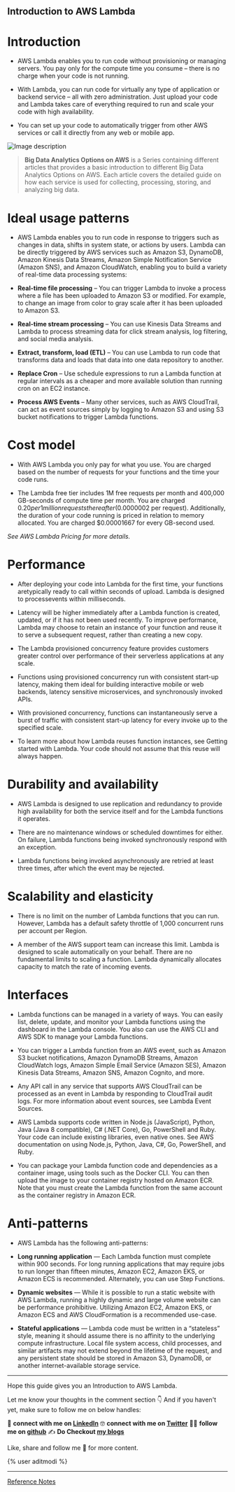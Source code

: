 ## Introduction to AWS Lambda

# Introduction

* AWS Lambda enables you to run code without provisioning or managing servers. You pay only for the compute time you consume – there is no charge when your code is not running. 

* With Lambda, you can run code for virtually any type of application or backend service – all with zero administration. Just upload your code and Lambda takes care of everything required to run and scale your code with high availability. 

* You can set up your code to automatically trigger from other AWS services or call it directly from any web or mobile app.

![Image description](https://cdn.hashnode.com/res/hashnode/image/upload/v1643776281213/k-g8Aw4xP.png)
 
> **Big Data Analytics Options on AWS** is a Series containing different articles that provides a basic introduction to different Big Data Analytics Options on AWS. Each article covers the detailed guide on how each service is used for collecting, processing, storing, and analyzing big data.

# Ideal usage patterns

* AWS Lambda enables you to run code in response to triggers such as changes in data, shifts in system state, or actions by users. Lambda can be directly triggered by AWS services such as Amazon S3, DynamoDB, Amazon Kinesis Data Streams, Amazon Simple Notification Service (Amazon SNS), and Amazon CloudWatch, enabling you to build a variety of real-time data processing systems:

 * **Real-time file processing** – You can trigger Lambda to invoke a process where a file has been uploaded to Amazon S3 or modified. For example, to change an image from color to gray scale after it has been uploaded to Amazon S3.

 * **Real-time stream processing** – You can use Kinesis Data Streams and Lambda to process streaming data for click stream analysis, log filtering, and social media analysis.

 * **Extract, transform, load (ETL)** – You can use Lambda to run code that transforms data and loads that data into one data repository to another.

 * **Replace Cron** – Use schedule expressions to run a Lambda function at regular intervals as a cheaper and more available solution than running cron on an EC2 instance.

 * **Process AWS Events** – Many other services, such as AWS CloudTrail, can act as event sources simply by logging to Amazon S3 and using S3 bucket notifications to trigger Lambda functions.

# Cost model

* With AWS Lambda you only pay for what you use. You are charged based on the number of requests for your functions and the time your code runs. 

* The Lambda free tier includes 1M free requests per month and 400,000 GB-seconds of compute time per month. You are charged $0.20 per 1 million requests thereafter ($0.0000002 per request). Additionally, the duration of your code running is priced in relation to memory allocated. You are charged $0.00001667 for every GB-second used.

*See AWS Lambda Pricing for more details.*

# Performance

* After deploying your code into Lambda for the first time, your functions aretypically ready to call within seconds of upload. Lambda is designed to processevents within milliseconds. 

* Latency will be higher immediately after a Lambda function is created, updated, or if it has not been used recently. To improve performance, Lambda may choose to retain an instance of your function and reuse it to serve a subsequent request, rather than creating a new copy.

* The Lambda provisioned concurrency feature provides customers greater control over performance of their serverless applications at any scale. 

* Functions using provisioned concurrency run with consistent start-up latency, making them ideal for building interactive mobile or web backends, latency sensitive microservices, and synchronously invoked APIs. 

* With provisioned concurrency, functions can instantaneously serve a burst of traffic with consistent start-up latency for every invoke up to the specified scale.

* To learn more about how Lambda reuses function instances, see Getting started with Lambda. Your code should not assume that this reuse will always happen.

# Durability and availability

* AWS Lambda is designed to use replication and redundancy to provide high availability for both the service itself and for the Lambda functions it operates. 

* There are no maintenance windows or scheduled downtimes for either. On failure, Lambda functions being invoked synchronously respond with an exception. 

* Lambda functions being invoked asynchronously are retried at least three times, after which the event may be rejected.

# Scalability and elasticity

* There is no limit on the number of Lambda functions that you can run. However, Lambda has a default safety throttle of 1,000 concurrent runs per account per Region. 

* A member of the AWS support team can increase this limit. Lambda is designed to scale automatically on your behalf. There are no fundamental limits to scaling a function. Lambda dynamically allocates capacity to match the rate of incoming events.

# Interfaces

* Lambda functions can be managed in a variety of ways. You can easily list, delete, update, and monitor your Lambda functions using the dashboard in the Lambda console. You also can use the AWS CLI and AWS SDK to manage your Lambda functions.

* You can trigger a Lambda function from an AWS event, such as Amazon S3 bucket notifications, Amazon DynamoDB Streams, Amazon CloudWatch logs, Amazon Simple Email Service (Amazon SES), Amazon Kinesis Data Streams, Amazon SNS, Amazon Cognito, and more. 

* Any API call in any service that supports AWS CloudTrail can be processed as an event in Lambda by responding to CloudTrail audit logs. For more information about event sources, see Lambda Event Sources.

* AWS Lambda supports code written in Node.js (JavaScript), Python, Java (Java 8 compatible), C# (.NET Core), Go, PowerShell and Ruby. Your code can include existing libraries, even native ones. See AWS documentation on using Node.js, Python, Java, C#, Go, PowerShell, and Ruby.

* You can package your Lambda function code and dependencies as a container image, using tools such as the Docker CLI. You can then upload the image to your container registry hosted on Amazon ECR. Note that you must create the Lambda function from the same account as the container registry in Amazon ECR.

# Anti-patterns

* AWS Lambda has the following anti-patterns:

 * **Long running application** — Each Lambda function must complete within 900 seconds. For long running applications that may require jobs to run longer than fifteen minutes, Amazon EC2, Amazon EKS, or Amazon ECS is recommended. Alternately, you can use Step Functions.

 * **Dynamic websites** — While it is possible to run a static website with AWS Lambda, running a highly dynamic and large volume website can be performance prohibitive. Utilizing Amazon EC2, Amazon EKS, or Amazon ECS and AWS CloudFormation is a recommended use-case.

 * **Stateful applications** — Lambda code must be written in a “stateless” style, meaning it should assume there is no affinity to the underlying compute infrastructure. Local file system access, child processes, and similar artifacts may not extend beyond the lifetime of the request, and any persistent state should be stored in Amazon S3, DynamoDB, or another internet-available storage service.

---

Hope this guide gives you an Introduction to AWS Lambda.

Let me know your thoughts in the comment section 👇
And if you haven't yet, make sure to follow me on below handles:

👋 **connect with me on [LinkedIn](https://www.linkedin.com/in/adit-modi-2a4362191/)**
🤓 **connect with me on [Twitter](https://twitter.com/adi_12_modi)**
🐱‍💻 **follow me on [github](https://github.com/AditModi)**
✍️ **Do Checkout [my blogs](https://aditmodi.hashnode.dev)** 

Like, share and follow me 🚀 for more content.

{% user aditmodi %}

---

[Reference Notes](https://docs.aws.amazon.com/whitepapers/latest/big-data-analytics-options/aws-lambda.html)